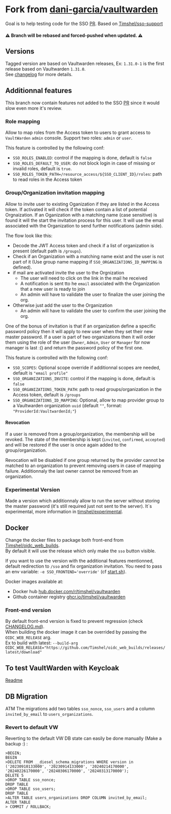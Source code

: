 # Fork from [dani-garcia/vaultwarden](https://github.com/dani-garcia/vaultwarden)

Goal is to help testing code for the SSO [PR](https://github.com/dani-garcia/vaultwarden/pull/3899).
Based on [Timshel/sso-support](https://github.com/Timshel/vaultwarden/tree/sso-support)

#### :warning: Branch will be rebased and forced-pushed when updated. :warning:

## Versions

Tagged version are based on Vaultwarden releases, Ex: `1.31.0-1` is the first release based on Vaultwarden `1.31.0`.
\
See [changelog](CHANGELOG.md) for more details.

## Additionnal features

This branch now contain features not added to the SSO [PR](https://github.com/dani-garcia/vaultwarden/pull/3899) since it would slow even more it's review.

### Role mapping

Allow to map roles from the Access token to users to grant access to `VaultWarden` `admin` console.
Support two roles: `admin` or `user`.

This feature is controlled by the following conf:

- `SSO_ROLES_ENABLED`: control if the mapping is done, default is `false`
- `SSO_ROLES_DEFAULT_TO_USER`: do not block login in case of missing or invalid roles, default is `true`.
- `SSO_ROLES_TOKEN_PATH=/resource_access/${SSO_CLIENT_ID}/roles`: path to read roles in the Access token

### Group/Organization invitation mapping

Allow to invite user to existing Oganization if they are listed in the Access token.
If activated it will check if the token contain a list of potential Orgnaization.
If an Oganization with a matching name (case sensitive) is found it will the start the invitation process for this user.
It will use the email associated with the Organization to send further notifications (admin side).

The flow look like this:

- Decode the JWT Access token and check if a list of organization is present (default path is `/groups`).
- Check if an Organization with a matching name exist and the user is not part of it (Use group name mapping if `SSO_ORGANIZATIONS_ID_MAPPING` is defined).
- if mail are activated invite the user to the Orgnization
  - The user will need to click on the link in the mail he received
  - A notification is sent tto he `email` associated with the Organization that a new user is ready to join
  - An admin will have to validate the user to finalize the user joining the org.
- Otherwise just add the user to the Organization
  - An admin will have to validate the user to confirm the user joining the org.

One of the bonus of invitation is that if an organization define a specific password policy then it will apply to new user when they set their new master password.
If a user is part of two organizations then it will order them using the role of the user (`Owner`, `Admin`, `User` or `Manager` for now manager is last :() and return the password policy of the first one.

This feature is controlled with the following conf:

- `SSO_SCOPES`: Optional scope override if additionnal scopes are needed, default is `"email profile"`
- `SSO_ORGANIZATIONS_INVITE`: control if the mapping is done, default is `false`
- `SSO_ORGANIZATIONS_TOKEN_PATH`: path to read groups/organization in the Access token, default is `/groups`
- `SSO_ORGANIZATIONS_ID_MAPPING`: Optional, allow to map provider group to a Vaultwarden organization `uuid` (default `""`, format: `"ProviderId:VaultwardenId;"`)

#### Revocation

If a user is removed from a group/organization, the membership will be revoked.
The state of the membership is kept (`invited`, `confirmed`, `accepted`) and will be restored if the user is once again added to the group/organization.

Revocation will be disabled if one group returned by the provider cannot be matched to an organization to prevent removing users in case of mapping failure.
Additionnaly the last owner cannot be removed from an organization.

### Experimental Version

Made a version which additionnaly allow to run the server without storing the master password (it's still required just not sent to the server).
It´s experimental, more information in [timshel/experimental](https://github.com/Timshel/vaultwarden/tree/experimental).

## Docker

Change the docker files to package both front-end from [Timshel/oidc_web_builds](https://github.com/Timshel/oidc_web_builds/releases).
\
By default it will use the release which only make the `sso` button visible.

If you want to use the version with the additional features mentionned, default redirection to `/sso` and fix organization invitation.
You need to pass an env variable: `-e SSO_FRONTEND='override'` (cf [start.sh](docker/start.sh)).

Docker images available at:

 - Docker hub [hub.docker.com/r/timshel/vaultwarden](https://hub.docker.com/r/timshel/vaultwarden/tags)
 - Github container registry [ghcr.io/timshel/vaultwarden](https://github.com/Timshel/vaultwarden/pkgs/container/vaultwarden)

### Front-end version

By default front-end version is fixed to prevent regression (check [CHANGELOG.md](CHANGELOG.md)).
\
When building the docker image it can be overrided by passing the `OIDC_WEB_RELEASE` arg.
\
Ex to build with latest: `--build-arg OIDC_WEB_RELEASE="https://github.com/Timshel/oidc_web_builds/releases/latest/download"`

## To test VaultWarden with Keycloak

[Readme](docker/keycloak/README.md)

## DB Migration

ATM The migrations add two tables `sso_nonce`, `sso_users` and a column `invited_by_email` to `users_organizations`.

### Revert to default VW

Reverting to the default VW DB state can easily be done manually (Make a backup :) :

```psql
>BEGIN;
BEGIN
>DELETE FROM __diesel_schema_migrations WHERE version in ('20230910133000', '20230914133000', '20240214170000', '20240226170000', '20240306170000', '20240313170000');
DELETE 5
>DROP TABLE sso_nonce;
DROP TABLE
>DROP TABLE sso_users;
DROP TABLE
>ALTER TABLE users_organizations DROP COLUMN invited_by_email;
ALTER TABLE
> COMMIT / ROLLBACK;
```
